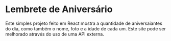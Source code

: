 # Lembrete de Aniversário

Este simples projeto feito em React mostra a quantidade de aniversaiantes do dia, como também o nome, foto e a idade de cada um. Este site pode ser melhorado através do uso de uma API externa.

